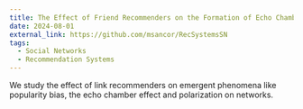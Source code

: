 ```yaml
---
title: The Effect of Friend Recommenders on the Formation of Echo Chambers and Polarization in Social Networks
date: 2024-08-01
external_link: https://github.com/msancor/RecSystemsSN
tags:
  - Social Networks
  - Recommendation Systems
---
```


We study the effect of link recommenders on emergent phenomena like popularity bias, the echo chamber effect and polarization on networks.

<!--more-->
